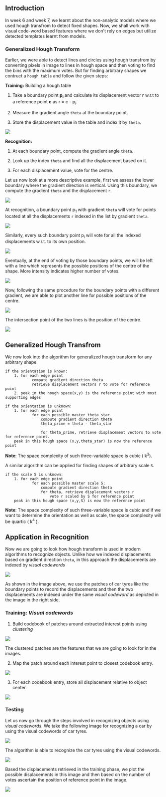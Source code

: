 ## Introduction

In week 6 and week 7, we learnt about the non-analytic models where we used hough transfrom to detect fixed shapes. Now, we shall work with visual code-word based features where we don't rely on edges but utilize detected templates learnt from models.

### Generalized Hough Transform

Earlier, we were able to detect lines and circles using hough transfrom by converting pixels in image to lines in hough space and then voting to find the bins with the maximum votes. But for finding arbitrary shapes we contruct a `hough table` and follow the given steps:

**Training:** Building a hough table

1. Take a boundary point **p<sub>i</sub>** and calculate its displacement vector **r** w.r.t to a reference point **c** as r = c - p<sub>i</sub>.

2. Measure the gradient angle `theta` at the boundary point.

3. Store the displacement value in the table and index it by `theta`.

![](./img/1.png)

**Recognition:**

1. At each boundary point, compute the gradient angle `theta`.

2. Look up the index `theta` and find all the displacement based on it.

3. For each displacement value, vote for the centre.

Let us now look at a more descriptive example, first we assess the lower boundary where the gradient direction is vertical. Using this boundary, we compute the gradient `theta` and the displacement `r`. 

![](./img/2.png)

At recognition, a boundary point p<sub>1</sub> with gradient `theta` will vote for points located at all the displacements `r` indexed in the list by gradient `theta`. 

![](./img/3.png)

Similarly, every such boundary point p<sub>i</sub> will vote for all the indexed displacements w.r.t. to its own position.

![](./img/4.png)

Eventually, at the end of voting by those boundary points, we will be left with a line which represents the possible positions of the centre of the shape. More intensity indicates higher number of votes.

![](./img/5.png)

Now, following the same procedure for the boundary points with a different gradient, we are able to plot another line for possible positions of the centre.

![](./img/6.png)

The intersection point of the two lines is the position of the centre.

![](./img/7.png)

## Generalized Hough Transfrom

We now look into the algorithm for generalized hough transform for any arbitrary shape

```
if the orientation is known:
    1. for each edge point
            compute gradient direction theta
            retrieve displacement vectors r to vote for reference point
    2. peak in the hough space(x,y) is the reference point with most        supporting edges
```

```
if the orientation is unknown:
    1. for each edge point
            for each possible master theta_star
                compute gradient direction theta
                theta_prime = theta - theta_star

                for theta_prime, retrieve displacement vectors to vote for reference point.
    peak in this hough space (x,y,theta_star) is now the reference point
```

**Note**: The space complexity of such three-variable space is cubic ( k<sup>3</sup>).

A similar algorithm can be applied for finding shapes of arbitrary scale `S`.

```
if the scale S is unknown:
    1. for each edge point
            for each possible master scale S:
                compute gradient direction theta
                for theta, retrieve displacement vectors r
                    vote r scaled by S for reference point
    peak in this hough space (x,y,S) is now the reference point
```

**Note**: The space complexity of such three-variable space is cubic and if we want to determine the orientation as well as scale, the space complexity will be quartic ( k<sup>4</sup> ).

## Application in Recognition

Now we are going to look how hough transform is used in modern algorithms to recognize objects. Unlike how we indexed displacements based on gradient direction `theta`, in this approach the displacements are indexed by *visual codewords*

![](./img/8.png)

As shown in the image above, we use the patches of car tyres like the boundary points to record the displacements and then the two displacements are indexed under the same *visual codeword* as depicted in the image in the right side.

### Training: *Visual codewords*

1. Build codebook of patches around extracted interest points using *clustering* 

![](./img/9.png)

The clustered patches are the features that we are going to look for in the images.

2. Map the patch around each interest point to closest codebook entry.

![](./img/10.png)

3. For each codebook entry, store all displacement relative to object center.

![](./img/11.png)

### Testing 

Let us now go through the steps involved in recognizing objects using *visual codewords*. We take the following image for recognizing a car by using the visual codewords of car tyres.

![](./img/12.png)

The algorithm is able to recognize the car tyres using the visual codewords.

![](./img/13.png)

Based the displacements retrieved in the training phase, we plot the possible displacements in this image and then based on the number of votes ascertain the position of reference point in the image.

![](./img/14.png)




